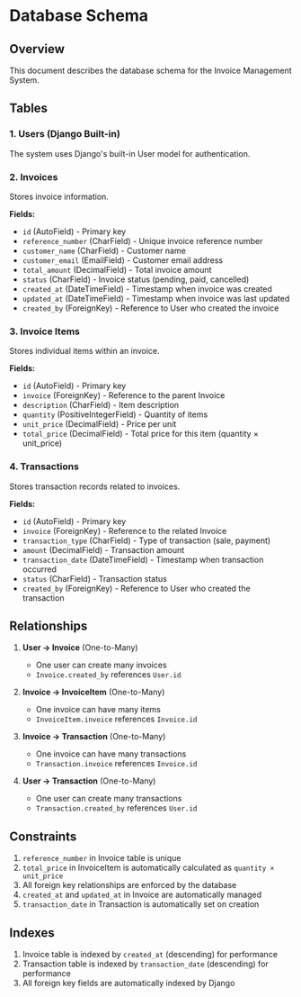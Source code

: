 # Database Schema

## Overview
This document describes the database schema for the Invoice Management System.

## Tables

### 1. Users (Django Built-in)
The system uses Django's built-in User model for authentication.

### 2. Invoices
Stores invoice information.

**Fields:**
- `id` (AutoField) - Primary key
- `reference_number` (CharField) - Unique invoice reference number
- `customer_name` (CharField) - Customer name
- `customer_email` (EmailField) - Customer email address
- `total_amount` (DecimalField) - Total invoice amount
- `status` (CharField) - Invoice status (pending, paid, cancelled)
- `created_at` (DateTimeField) - Timestamp when invoice was created
- `updated_at` (DateTimeField) - Timestamp when invoice was last updated
- `created_by` (ForeignKey) - Reference to User who created the invoice

### 3. Invoice Items
Stores individual items within an invoice.

**Fields:**
- `id` (AutoField) - Primary key
- `invoice` (ForeignKey) - Reference to the parent Invoice
- `description` (CharField) - Item description
- `quantity` (PositiveIntegerField) - Quantity of items
- `unit_price` (DecimalField) - Price per unit
- `total_price` (DecimalField) - Total price for this item (quantity × unit_price)

### 4. Transactions
Stores transaction records related to invoices.

**Fields:**
- `id` (AutoField) - Primary key
- `invoice` (ForeignKey) - Reference to the related Invoice
- `transaction_type` (CharField) - Type of transaction (sale, payment)
- `amount` (DecimalField) - Transaction amount
- `transaction_date` (DateTimeField) - Timestamp when transaction occurred
- `status` (CharField) - Transaction status
- `created_by` (ForeignKey) - Reference to User who created the transaction

## Relationships

1. **User → Invoice** (One-to-Many)
   - One user can create many invoices
   - `Invoice.created_by` references `User.id`

2. **Invoice → InvoiceItem** (One-to-Many)
   - One invoice can have many items
   - `InvoiceItem.invoice` references `Invoice.id`

3. **Invoice → Transaction** (One-to-Many)
   - One invoice can have many transactions
   - `Transaction.invoice` references `Invoice.id`

4. **User → Transaction** (One-to-Many)
   - One user can create many transactions
   - `Transaction.created_by` references `User.id`

## Constraints

1. `reference_number` in Invoice table is unique
2. `total_price` in InvoiceItem is automatically calculated as `quantity × unit_price`
3. All foreign key relationships are enforced by the database
4. `created_at` and `updated_at` in Invoice are automatically managed
5. `transaction_date` in Transaction is automatically set on creation

## Indexes

1. Invoice table is indexed by `created_at` (descending) for performance
2. Transaction table is indexed by `transaction_date` (descending) for performance
3. All foreign key fields are automatically indexed by Django
